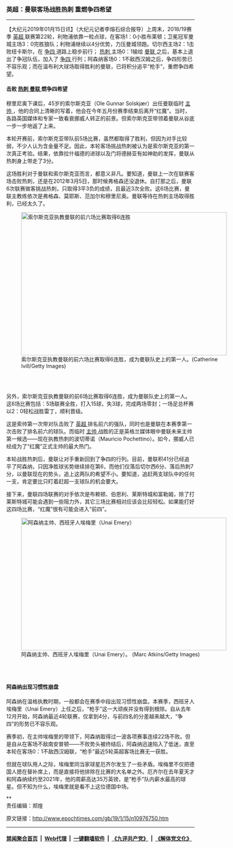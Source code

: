 ### 英超：曼联客场战胜热刺 重燃争四希望
------------------------

<p>
 【大纪元2019年01月15日讯】（大纪元记者李熔石综合报导）上周末，2018/19赛季
 <a href="http://www.epochtimes.com/gb/tag/%E8%8B%B1%E8%B6%85.html">
  英超
 </a>
 联赛第22轮，利物浦依靠一粒点球，在客场1：0小胜布莱顿；卫冕冠军曼城主场3：0完胜狼队；利物浦继续以4分优势，力压曼城领跑。切尔西主场2：1击败纽卡斯尔，在
 <a href="http://www.epochtimes.com/gb/tag/%E4%BA%89%E5%9B%9B.html">
  争四
 </a>
 道路上稳步前行；
 <a href="http://www.epochtimes.com/gb/tag/%E7%83%AD%E5%88%BA.html">
  热刺
 </a>
 主场0：1输给
 <a href="http://www.epochtimes.com/gb/tag/%E6%9B%BC%E8%81%94.html">
  曼联
 </a>
 之后，基本上退出了争冠队伍，加入了
 <a href="http://www.epochtimes.com/gb/tag/%E4%BA%89%E5%9B%9B.html">
  争四
 </a>
 行列；阿森纳客场0：1不敌西汉姆之后，争四形势已不容乐观；而在温布利大球场取得胜利的曼联，已将积分追平“枪手”，重燃争四希望。
</p>
<h4>
 击败
 <a href="http://www.epochtimes.com/gb/tag/%E7%83%AD%E5%88%BA.html">
  热刺
 </a>
 <a href="http://www.epochtimes.com/gb/tag/%E6%9B%BC%E8%81%94.html">
  曼联
 </a>
 燃争四希望
</h4>
<p>
 穆里尼奥下课后，45岁的索尔斯克亚（Ole Gunnar Solskjær）出任曼联临时
 <a href="http://www.epochtimes.com/gb/tag/%E4%B8%BB%E5%B8%85.html">
  主帅
 </a>
 ，他的合同上清晰的写着，他会在今年五月份赛季结束后离开“红魔”。当时，各路英国媒体和专家一致看衰挪威人转正的前景。但索尔斯克亚带领着曼联从谷底一步一步地返了上来。
</p>
<p>
 本轮开赛前，索尔斯克亚带队前5场比赛，虽然都取得了胜利，但因为对手比较弱，不少人认为含金量不足。因此，本轮客场挑战热刺被认为是索尔斯克亚的第一次真正考验。结果，依靠拉什福德的进球以及门将德赫亚有如神助的发挥，曼联从热刺身上带走了3分。
</p>
<p>
 这场胜利对于曼联和索尔斯克亚而言，都意义非凡。要知道，曼联上一次在联赛客场击败热刺，还是在2012年3月5日，那时候弗格森还没退休。自打那之后，曼联6次联赛做客挑战热刺，只取得3平3负的成绩，且最近3次全败。这6场比赛，曼联主教练依次是弗格森、莫耶斯、范加尔和穆里尼奥。曼联等待在热刺主场取得胜利，已经太久了。
</p>
<figure class="wp-caption aligncenter" id="attachment_10977014" style="width: 550px">
 <a href="http://i.epochtimes.com/assets/uploads/2019/01/20190115-Chi-Jin-Solskjaer-1081999822.jpg">
  <img alt="索尔斯克亚执教曼联的前六场比赛取得6连胜" class=" wp-image-10977014" height="383" src="http://i.epochtimes.com/assets/uploads/2019/01/20190115-Chi-Jin-Solskjaer-1081999822.jpg" width="550"/>
 </a>
 <br/><figcaption class="wp-caption-text">
  索尔斯克亚执教曼联的前六场比赛取得6连胜，成为曼联队史上的第一人。(Catherine Ivill/Getty Images)
 </figcaption><br/>
</figure><br/>
<p>
 另外，索尔斯克亚执教曼联的前6场比赛取得6连胜，成为曼联队史上的第一人。这6场比赛包括：5场联赛全胜，打入15球，失3球，完成两场零封；一场足总杯赛以2：0轻松战胜雷丁，顺利晋级。
</p>
<p>
 这是索帅第一次带对队击败了
 <a href="http://www.epochtimes.com/gb/tag/%E8%8B%B1%E8%B6%85.html">
  英超
 </a>
 排名前六的强队，同时也是曼联在本赛季第一次击败了排名前六的球队。而临时
 <a href="http://www.epochtimes.com/gb/tag/%E4%B8%BB%E5%B8%85.html">
  主帅
 </a>
 战胜的正是英格兰媒体眼中曼联未来主帅第一候选——现在执教热刺的波切蒂诺（Mauricio Pochettino）。如今，挪威人已经成为了“红魔”正式主帅的最大热门。
</p>
<p>
 本轮战胜热刺后，曼联让对手重新回到了争四的行列。目前，曼联积41分已经追平了阿森纳，只因净胜球劣势继续排在第6，而他们仅落后切尔西6分、落后热刺7分，以曼联现在的势头，追上这两队的希望不小。要知道，追赶两支球队中的任何一支，肯定要比只盯着赶超一支球队的机会要大。
</p>
<p>
 接下来，曼联四场联赛的对手依次是布赖顿、伯恩利、莱斯特城和富勒姆，除了打莱斯特城可能会遇到一些阻力外，其它三场比赛相对应该会比较轻松。如果能打好这四场比赛，“红魔”很有可能会进入“前四”。
</p>
<figure class="wp-caption aligncenter" id="attachment_10977016" style="width: 549px">
 <a href="http://i.epochtimes.com/assets/uploads/2019/01/20190115-Chi-Jin-Unai-Emery-1081248234.jpg">
  <img alt="阿森纳主帅、西班牙人埃梅里（Unai Emery）" class=" wp-image-10977016" height="355" src="http://i.epochtimes.com/assets/uploads/2019/01/20190115-Chi-Jin-Unai-Emery-1081248234.jpg" width="549"/>
 </a>
 <br/><figcaption class="wp-caption-text">
  阿森纳主帅、西班牙人埃梅里（Unai Emery）。 (Marc Atkins/Getty Images)
 </figcaption><br/>
</figure><br/>
<h4>
 阿森纳出现习惯性崩盘
</h4>
<p>
 阿森纳在温格执教时期，一般都会在赛季中段出现习惯性崩盘。本赛季，西班牙人埃梅里（Unai Emery）上任之后，“枪手”这一大顽疾并没有得到根除。自从去年12月开始，阿森纳最近4轮联赛，仅拿到4分，与前四名的分差越来越大，“争四”的形势已不容乐观。
</p>
<p>
 赛季初，在主帅埃梅里的带领下，阿森纳取得过一波各项赛事连续22场不败。但是自从在客场不敌南安普顿——不败势头被终结后，阿森纳迅速陷入了低迷，直至本轮在客场0：1不敌西汉姆联，“枪手”最近5轮英超客场比赛无一获胜。
</p>
<p>
 但就在球队用人之际，埃梅里同当家球星厄齐尔发生了一些矛盾。埃梅里不仅把德国人摁在替补席上，而是直接将他排除在比赛的大名单之外。厄齐尔在去年夏天才和阿森纳续约至2021年，他的周薪高达35万英镑，是“枪手”队内薪水最高的球星。但不知为什么，埃梅里就是看不上这位德国中场。
</p>
<p>
 **
 <br/>
 责任编辑：郑煌
</p>

原文链接：http://www.epochtimes.com/gb/19/1/15/n10976750.htm


------------------------
#### [禁闻聚合首页](https://github.com/gfw-breaker/banned-news/blob/master/README.md) &nbsp;|&nbsp; [Web代理](https://github.com/gfw-breaker/open-proxy/blob/master/README.md) &nbsp;|&nbsp; [一键翻墙软件](https://github.com/gfw-breaker/nogfw/blob/master/README.md) &nbsp;|&nbsp; [《九评共产党》](https://github.com/gfw-breaker/9ping.md/blob/master/README.md#九评之一评共产党是什么) &nbsp;|&nbsp; [《解体党文化》](https://github.com/gfw-breaker/jtdwh.md/blob/master/README.md#绪论)